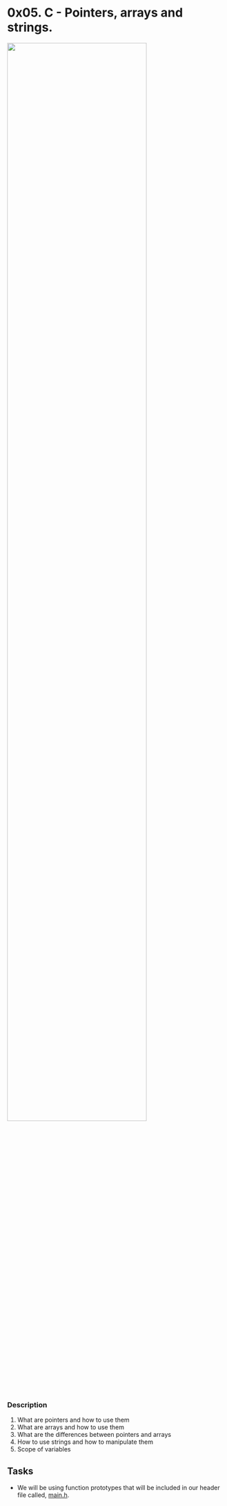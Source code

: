 # 0x05. C - Pointers, arrays and strings.

<p>
  <img src="https://i.postimg.cc/dtJkkJV9/pointers.jpg" width="80%">
</p>

### Description

1. What are pointers and how to use them
2. What are arrays and how to use them
3. What are the differences between pointers and arrays
4. How to use strings and how to manipulate them
5. Scope of variables



## Tasks
- We will be using function prototypes that will be included in our header file called, [main.h](./main.h).

